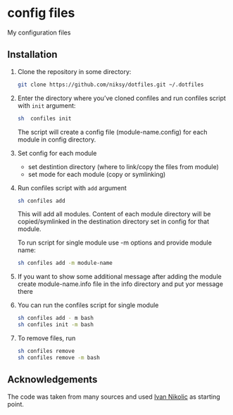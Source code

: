 # config files

My configuration files

## Installation

1. Clone the repository in some directory:

	```bash
	git clone https://github.com/niksy/dotfiles.git ~/.dotfiles
	```

1. Enter the directory where you’ve cloned confiles and run confiles script with `init` argument:

	```bash
	sh  confiles init
	```

	The script will create a config file (module-name.config) for each module in config directory.

2. Set config for each module 
	- set destintion directory (where to link/copy the files from module)
	- set mode for each module (copy or symlinking)

3. Run confiles script with `add` argument

	```bash
	sh confiles add
	```
	This will add all modules. 
	Content of each module directory will be copied/symlinked in the destination directory set in config for that module.


	To run script for single module use -m options and provide module name:
	```bash
	sh confiles add -m module-name
	```

4. If you want to show some additional message after adding the module create module-name.info file in the info directory and put yor message 
	there

5. You can run the confiles script for single module
	```bash
	sh confiles add - m bash
	sh confiles init -m bash
	```

6. To remove files, run 
	```bash
	sh confiles remove
	sh confiles remove -m bash
	```

## Acknowledgements

The code was taken from many sources and used [Ivan Nikolic](https://github.com/niksy/dotfiles) as starting point.